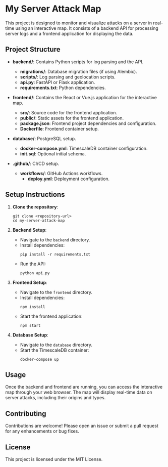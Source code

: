 # My Server Attack Map

This project is designed to monitor and visualize attacks on a server in real-time using an interactive map. It consists of a backend API for processing server logs and a frontend application for displaying the data.

## Project Structure

- **backend/**: Contains Python scripts for log parsing and the API.
  - **migrations/**: Database migration files (if using Alembic).
  - **scripts/**: Log parsing and geolocation scripts.
  - **api.py**: FastAPI or Flask application.
  - **requirements.txt**: Python dependencies.

- **frontend/**: Contains the React or Vue.js application for the interactive map.
  - **src/**: Source code for the frontend application.
  - **public/**: Static assets for the frontend application.
  - **package.json**: Frontend project dependencies and configuration.
  - **Dockerfile**: Frontend container setup.

- **database/**: PostgreSQL setup.
  - **docker-compose.yml**: TimescaleDB container configuration.
  - **init.sql**: Optional initial schema.

- **.github/**: CI/CD setup.
  - **workflows/**: GitHub Actions workflows.
    - **deploy.yml**: Deployment configuration.

## Setup Instructions

1. **Clone the repository**:
   ```
   git clone <repository-url>
   cd my-server-attack-map
   ```

2. **Backend Setup**:
   - Navigate to the `backend` directory.
   - Install dependencies:
     ```
     pip install -r requirements.txt
     ```
   - Run the API:
     ```
     python api.py
     ```

3. **Frontend Setup**:
   - Navigate to the `frontend` directory.
   - Install dependencies:
     ```
     npm install
     ```
   - Start the frontend application:
     ```
     npm start
     ```

4. **Database Setup**:
   - Navigate to the `database` directory.
   - Start the TimescaleDB container:
     ```
     docker-compose up
     ```

## Usage

Once the backend and frontend are running, you can access the interactive map through your web browser. The map will display real-time data on server attacks, including their origins and types.

## Contributing

Contributions are welcome! Please open an issue or submit a pull request for any enhancements or bug fixes.

## License

This project is licensed under the MIT License.